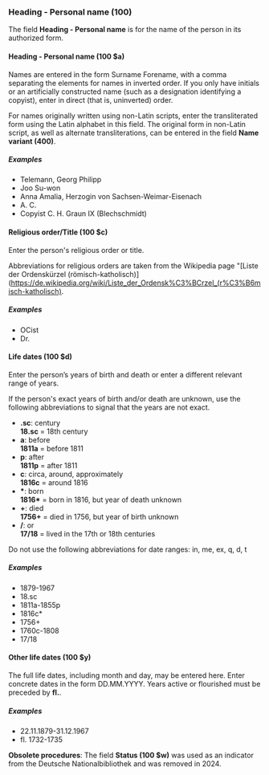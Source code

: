 ### Heading - Personal name (100)

The field **Heading - Personal name** is for the name of the person in its authorized form.

#### Heading - Personal name (100 $a)

Names are entered in the form Surname Forename, with a comma separating the elements for names in inverted order. If you only have initials or an artificially constructed name (such as a designation identifying a copyist), enter in direct (that is, uninverted) order.  

For names originally written using non-Latin scripts, enter the transliterated form using the Latin alphabet in this field. The original form in non-Latin script, as well as alternate transliterations, can be entered in the field **Name variant (400)**.

##### Examples  

- Telemann, Georg Philipp
- Joo Su-won
- Anna Amalia, Herzogin von Sachsen-Weimar-Eisenach
- A. C.
- Copyist C. H. Graun IX (Blechschmidt)

#### Religious order/Title (100 $c)

Enter the person's religious order or title.

Abbreviations for religious orders are taken from the Wikipedia page "[Liste der Ordenskürzel (römisch-katholisch)](https://de.wikipedia.org/wiki/Liste_der_Ordensk%C3%BCrzel_(r%C3%B6misch-katholisch).  

##### Examples  

- OCist  
- Dr.  

#### Life dates (100 $d)

Enter the person’s years of birth and death or enter a different relevant range of years.

If the person's exact years of birth and/or death are unknown, use the following abbreviations to signal that the years are not exact.

- **.sc**: century  
  **18.sc** = 18th century
- **a**: before  
  **1811a** = before 1811
- **p**: after  
  **1811p** = after 1811
- **c**: circa, around, approximately  
  **1816c** = around 1816
- **\***: born  
  **1816\*** = born in 1816, but year of death unknown
- **+**: died  
  **1756+** = died in 1756, but year of birth unknown
- **/**: or  
  **17/18** = lived in the 17th or 18th centuries

Do not use the following abbreviations for date ranges: in, me, ex, q, d, t

##### Examples

- 1879-1967
- 18.sc
- 1811a-1855p
- 1816c\*
- 1756+
- 1760c-1808
- 17/18

#### Other life dates (100 $y)

The full life dates, including month and day, may be entered here. Enter concrete dates in the form DD.MM.YYYY. Years active or flourished must be preceded by **fl.**.  

##### Examples

- 22.11.1879-31.12.1967
- fl. 1732-1735

**Obsolete procedures**: The field **Status (100 $w)** was used as an indicator from the Deutsche Nationalbibliothek and was removed in 2024.

